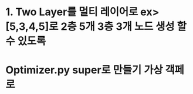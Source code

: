 <h1>1. Two Layer를 멀티 레이어로 ex> [5,3,4,5]로 2층 5개 3층 3개 노드 생성 할 수 있도록</h1>

<h1>Optimizer.py super로 만들기 가상 객페로 </h1>